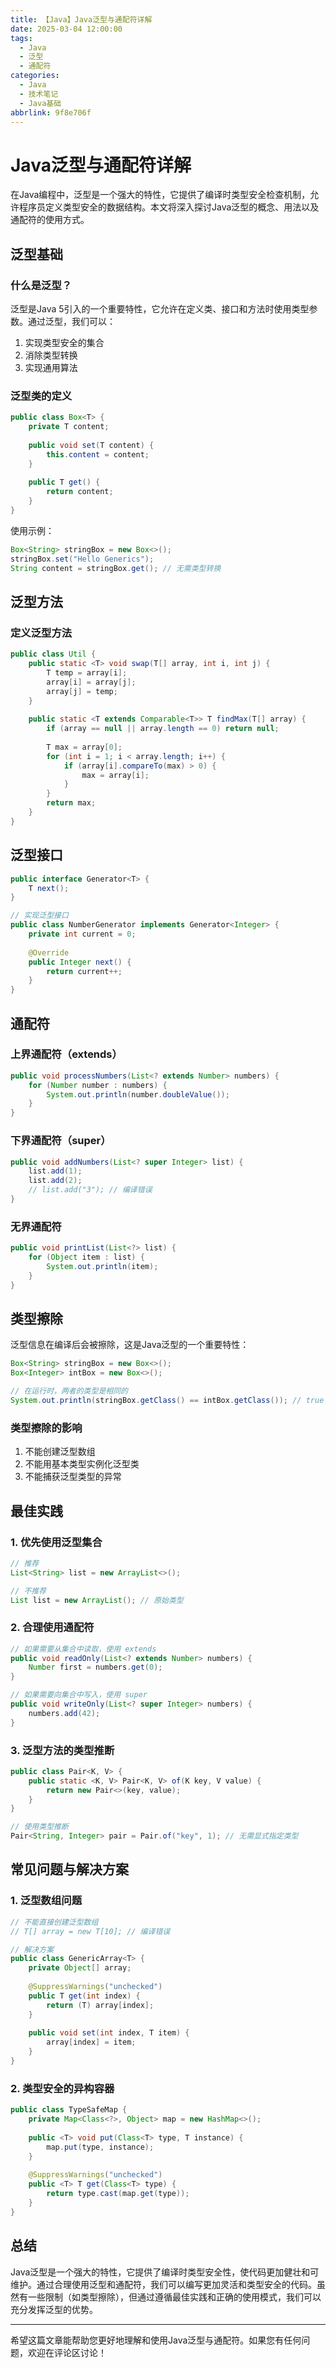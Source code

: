 ```yaml
---
title: 【Java】Java泛型与通配符详解
date: 2025-03-04 12:00:00
tags:
  - Java
  - 泛型
  - 通配符
categories: 
  - Java
  - 技术笔记
  - Java基础
abbrlink: 9f8e706f
---
```


# Java泛型与通配符详解

在Java编程中，泛型是一个强大的特性，它提供了编译时类型安全检查机制，允许程序员定义类型安全的数据结构。本文将深入探讨Java泛型的概念、用法以及通配符的使用方式。

## 泛型基础

### 什么是泛型？

泛型是Java 5引入的一个重要特性，它允许在定义类、接口和方法时使用类型参数。通过泛型，我们可以：

1. 实现类型安全的集合
2. 消除类型转换
3. 实现通用算法

### 泛型类的定义

```java
public class Box<T> {
    private T content;
    
    public void set(T content) {
        this.content = content;
    }
    
    public T get() {
        return content;
    }
}
```

使用示例：

```java
Box<String> stringBox = new Box<>();
stringBox.set("Hello Generics");
String content = stringBox.get(); // 无需类型转换
```

## 泛型方法

### 定义泛型方法

```java
public class Util {
    public static <T> void swap(T[] array, int i, int j) {
        T temp = array[i];
        array[i] = array[j];
        array[j] = temp;
    }
    
    public static <T extends Comparable<T>> T findMax(T[] array) {
        if (array == null || array.length == 0) return null;
        
        T max = array[0];
        for (int i = 1; i < array.length; i++) {
            if (array[i].compareTo(max) > 0) {
                max = array[i];
            }
        }
        return max;
    }
}
```

## 泛型接口

```java
public interface Generator<T> {
    T next();
}

// 实现泛型接口
public class NumberGenerator implements Generator<Integer> {
    private int current = 0;
    
    @Override
    public Integer next() {
        return current++;
    }
}
```

## 通配符

### 上界通配符（extends）

```java
public void processNumbers(List<? extends Number> numbers) {
    for (Number number : numbers) {
        System.out.println(number.doubleValue());
    }
}
```

### 下界通配符（super）

```java
public void addNumbers(List<? super Integer> list) {
    list.add(1);
    list.add(2);
    // list.add("3"); // 编译错误
}
```

### 无界通配符

```java
public void printList(List<?> list) {
    for (Object item : list) {
        System.out.println(item);
    }
}
```

## 类型擦除

泛型信息在编译后会被擦除，这是Java泛型的一个重要特性：

```java
Box<String> stringBox = new Box<>();
Box<Integer> intBox = new Box<>();

// 在运行时，两者的类型是相同的
System.out.println(stringBox.getClass() == intBox.getClass()); // true
```

### 类型擦除的影响

1. 不能创建泛型数组
2. 不能用基本类型实例化泛型类
3. 不能捕获泛型类型的异常

## 最佳实践

### 1. 优先使用泛型集合

```java
// 推荐
List<String> list = new ArrayList<>();

// 不推荐
List list = new ArrayList(); // 原始类型
```

### 2. 合理使用通配符

```java
// 如果需要从集合中读取，使用 extends
public void readOnly(List<? extends Number> numbers) {
    Number first = numbers.get(0);
}

// 如果需要向集合中写入，使用 super
public void writeOnly(List<? super Integer> numbers) {
    numbers.add(42);
}
```

### 3. 泛型方法的类型推断

```java
public class Pair<K, V> {
    public static <K, V> Pair<K, V> of(K key, V value) {
        return new Pair<>(key, value);
    }
}

// 使用类型推断
Pair<String, Integer> pair = Pair.of("key", 1); // 无需显式指定类型
```

## 常见问题与解决方案

### 1. 泛型数组问题

```java
// 不能直接创建泛型数组
// T[] array = new T[10]; // 编译错误

// 解决方案
public class GenericArray<T> {
    private Object[] array;
    
    @SuppressWarnings("unchecked")
    public T get(int index) {
        return (T) array[index];
    }
    
    public void set(int index, T item) {
        array[index] = item;
    }
}
```

### 2. 类型安全的异构容器

```java
public class TypeSafeMap {
    private Map<Class<?>, Object> map = new HashMap<>();
    
    public <T> void put(Class<T> type, T instance) {
        map.put(type, instance);
    }
    
    @SuppressWarnings("unchecked")
    public <T> T get(Class<T> type) {
        return type.cast(map.get(type));
    }
}
```

## 总结

Java泛型是一个强大的特性，它提供了编译时类型安全性，使代码更加健壮和可维护。通过合理使用泛型和通配符，我们可以编写更加灵活和类型安全的代码。虽然有一些限制（如类型擦除），但通过遵循最佳实践和正确的使用模式，我们可以充分发挥泛型的优势。

---

希望这篇文章能帮助您更好地理解和使用Java泛型与通配符。如果您有任何问题，欢迎在评论区讨论！